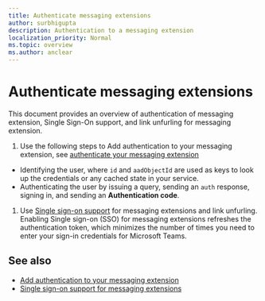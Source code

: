 ```yaml
---
title: Authenticate messaging extensions
author: surbhigupta
description: Authentication to a messaging extension
localization_priority: Normal
ms.topic: overview
ms.author: anclear
---
```


# Authenticate messaging extensions

This document provides an overview of authentication of messaging extension, Single Sign-On support, and link unfurling for messaging extension.

1. Use the following steps to Add authentication to your messaging extension, see [authenticate your messaging extension](add-authentication.md)
- Identifying the user, where `id` and `aadObjectId` are used as keys to look up the credentials or any cached state in your service.
- Authenticating the user by issuing a query, sending an `auth` response, signing in, and sending an **Authentication code**.

1. Use [Single sign-on support](enable-SSO-auth-me.md) for messaging extensions and link unfurling. Enabling Single sign-on (SSO) for messaging extensions refreshes the authentication token, which minimizes the number of times you need to enter your sign-in credentials for Microsoft Teams.

## See also
* [Add authentication to your messaging extension](add-authentication.md)
* [Single sign-on support for messaging extensions](enable-SSO-auth-me.md)

